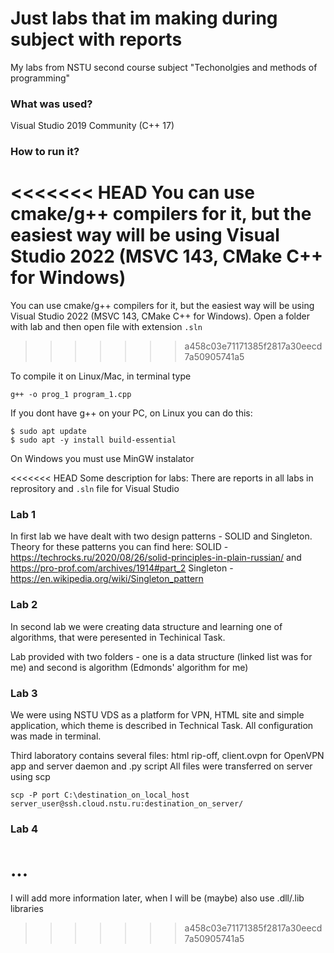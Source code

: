 # Just labs that im making during subject with reports
My labs from NSTU second course subject "Techonolgies and methods of programming"
### What was used?
Visual Studio 2019 Community (C++ 17)
### How to run it?
<<<<<<< HEAD
You can use cmake/g++ compilers for it, but the easiest way will be using Visual Studio 2022 (MSVC 143, CMake C++ for Windows)
=======
You can use cmake/g++ compilers for it, but the easiest way will be using Visual Studio 2022 (MSVC 143, CMake C++ for Windows). Open a folder with lab and then open file with extension ```.sln```
>>>>>>> a458c03e71171385f2817a30eecd7a50905741a5

To compile it on Linux/Mac, in terminal type
```
g++ -o prog_1 program_1.cpp
```
If you dont have g++ on your PC, on Linux you can do this:
```
$ sudo apt update
$ sudo apt -y install build-essential
```
On Windows you must use MinGW instalator

<<<<<<< HEAD
Some description for labs:
There are reports in all labs in reprository and ```.sln``` file for Visual Studio


### Lab 1

In first lab we have dealt with two design patterns - SOLID and Singleton.
Theory for these patterns you can find here:
SOLID - https://techrocks.ru/2020/08/26/solid-principles-in-plain-russian/ and https://pro-prof.com/archives/1914#part_2
Singleton - https://en.wikipedia.org/wiki/Singleton_pattern

### Lab 2

In second lab we were creating data structure and learning one of algorithms, that were peresented in Techinical Task.

Lab provided with two folders - one is a data structure (linked list was for me) and second is algorithm (Edmonds' algorithm for me)

### Lab 3

We were using NSTU VDS as a platform for VPN, HTML site and simple application, which theme is described in Technical Task.
All configuration was made in terminal.

Third laboratory contains several files: html rip-off, client.ovpn for OpenVPN app and server daemon and .py script
All files were transferred on server using scp
```
scp -P port C:\destination_on_local_host server_user@ssh.cloud.nstu.ru:destination_on_server/
```

### Lab 4

...
=======
I will add more information later, when I will be (maybe) also use .dll/.lib libraries
>>>>>>> a458c03e71171385f2817a30eecd7a50905741a5

